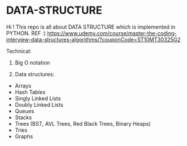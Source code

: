 # DATA-STRUCTURE
Hi ! This repo is all about DATA STRUCTURE which is implemented in PYTHON. REF :) https://www.udemy.com/course/master-the-coding-interview-data-structures-algorithms/?couponCode=ST10MT30325G2

Technical:

1. Big O notation

2. Data structures:

* Arrays
* Hash Tables
* Singly Linked Lists
* Doubly Linked Lists
* Queues
* Stacks
* Trees (BST, AVL Trees, Red Black Trees, Binary Heaps)
* Tries
* Graphs
